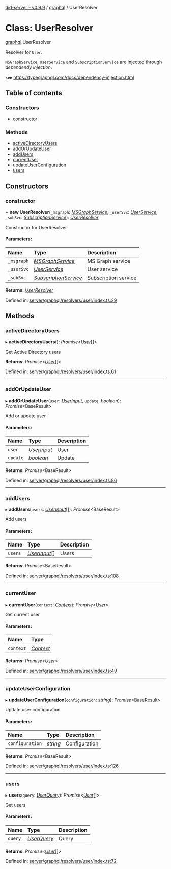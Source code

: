 [did-server - v0.9.9](../README.md) / [graphql](../modules/graphql.md) / UserResolver

# Class: UserResolver

[graphql](../modules/graphql.md).UserResolver

Resolver for `User`.

`MSGraphService`, `UserService` and
`SubscriptionService` are injected through
_dependendy injection_.

**`see`** https://typegraphql.com/docs/dependency-injection.html

## Table of contents

### Constructors

- [constructor](graphql.userresolver.md#constructor)

### Methods

- [activeDirectoryUsers](graphql.userresolver.md#activedirectoryusers)
- [addOrUpdateUser](graphql.userresolver.md#addorupdateuser)
- [addUsers](graphql.userresolver.md#addusers)
- [currentUser](graphql.userresolver.md#currentuser)
- [updateUserConfiguration](graphql.userresolver.md#updateuserconfiguration)
- [users](graphql.userresolver.md#users)

## Constructors

### constructor

\+ **new UserResolver**(`_msgraph`: [*MSGraphService*](services.msgraphservice.md), `_userSvc`: [*UserService*](services.userservice.md), `_subSvc`: [*SubscriptionService*](services.subscriptionservice.md)): [*UserResolver*](graphql.userresolver.md)

Constructor for UserResolver

#### Parameters:

Name | Type | Description |
:------ | :------ | :------ |
`_msgraph` | [*MSGraphService*](services.msgraphservice.md) | MS Graph service   |
`_userSvc` | [*UserService*](services.userservice.md) | User service   |
`_subSvc` | [*SubscriptionService*](services.subscriptionservice.md) | Subscription service    |

**Returns:** [*UserResolver*](graphql.userresolver.md)

Defined in: [server/graphql/resolvers/user/index.ts:29](https://github.com/Puzzlepart/did/blob/dev/server/graphql/resolvers/user/index.ts#L29)

## Methods

### activeDirectoryUsers

▸ **activeDirectoryUsers**(): *Promise*<[*User*](graphql.user.md)[]\>

Get Active Directory users

**Returns:** *Promise*<[*User*](graphql.user.md)[]\>

Defined in: [server/graphql/resolvers/user/index.ts:61](https://github.com/Puzzlepart/did/blob/dev/server/graphql/resolvers/user/index.ts#L61)

___

### addOrUpdateUser

▸ **addOrUpdateUser**(`user`: [*UserInput*](graphql.userinput.md), `update`: *boolean*): *Promise*<BaseResult\>

Add or update user

#### Parameters:

Name | Type | Description |
:------ | :------ | :------ |
`user` | [*UserInput*](graphql.userinput.md) | User   |
`update` | *boolean* | Update    |

**Returns:** *Promise*<BaseResult\>

Defined in: [server/graphql/resolvers/user/index.ts:86](https://github.com/Puzzlepart/did/blob/dev/server/graphql/resolvers/user/index.ts#L86)

___

### addUsers

▸ **addUsers**(`users`: [*UserInput*](graphql.userinput.md)[]): *Promise*<BaseResult\>

Add users

#### Parameters:

Name | Type | Description |
:------ | :------ | :------ |
`users` | [*UserInput*](graphql.userinput.md)[] | Users    |

**Returns:** *Promise*<BaseResult\>

Defined in: [server/graphql/resolvers/user/index.ts:108](https://github.com/Puzzlepart/did/blob/dev/server/graphql/resolvers/user/index.ts#L108)

___

### currentUser

▸ **currentUser**(`context`: [*Context*](graphql_context.context.md)): *Promise*<[*User*](graphql.user.md)\>

Get current user

#### Parameters:

Name | Type |
:------ | :------ |
`context` | [*Context*](graphql_context.context.md) |

**Returns:** *Promise*<[*User*](graphql.user.md)\>

Defined in: [server/graphql/resolvers/user/index.ts:49](https://github.com/Puzzlepart/did/blob/dev/server/graphql/resolvers/user/index.ts#L49)

___

### updateUserConfiguration

▸ **updateUserConfiguration**(`configuration`: *string*): *Promise*<BaseResult\>

Update user configuration

#### Parameters:

Name | Type | Description |
:------ | :------ | :------ |
`configuration` | *string* | Configuration    |

**Returns:** *Promise*<BaseResult\>

Defined in: [server/graphql/resolvers/user/index.ts:126](https://github.com/Puzzlepart/did/blob/dev/server/graphql/resolvers/user/index.ts#L126)

___

### users

▸ **users**(`query`: [*UserQuery*](graphql.userquery.md)): *Promise*<[*User*](graphql.user.md)[]\>

Get users

#### Parameters:

Name | Type | Description |
:------ | :------ | :------ |
`query` | [*UserQuery*](graphql.userquery.md) | Query    |

**Returns:** *Promise*<[*User*](graphql.user.md)[]\>

Defined in: [server/graphql/resolvers/user/index.ts:72](https://github.com/Puzzlepart/did/blob/dev/server/graphql/resolvers/user/index.ts#L72)
